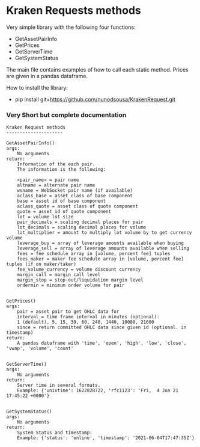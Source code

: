 # Kraken Requests methods

Very simple library with the following four functions:

- GetAssetPairInfo
- GetPrices
- GetServerTime
- GetSystemStatus

The main file contains examples of how to call each static method.
Prices are given in a pandas dataframe.

How to install the library:

- pip install git+https://github.com/nunodsousa/KrakenRequest.git

### Very Short but complete documentation 

    Kraken Request methods
    ---------------------

    GetAssetPairInfo()
    args:
        No arguments
    return:
        Information of the each pair.
        The information is the following:

        <pair_name> = pair name
        altname = alternate pair name
        wsname = WebSocket pair name (if available)
        aclass_base = asset class of base component
        base = asset id of base component
        aclass_quote = asset class of quote component
        quote = asset id of quote component
        lot = volume lot size
        pair_decimals = scaling decimal places for pair
        lot_decimals = scaling decimal places for volume
        lot_multiplier = amount to multiply lot volume by to get currency volume
        leverage_buy = array of leverage amounts available when buying
        leverage_sell = array of leverage amounts available when selling
        fees = fee schedule array in [volume, percent fee] tuples
        fees_maker = maker fee schedule array in [volume, percent fee] tuples (if on maker/taker)
        fee_volume_currency = volume discount currency
        margin_call = margin call level
        margin_stop = stop-out/liquidation margin level
        ordermin = minimum order volume for pair


    GetPrices()
    args:
        pair = asset pair to get OHLC data for
        interval = time frame interval in minutes (optional):
        1 (default), 5, 15, 30, 60, 240, 1440, 10080, 21600
        since = return committed OHLC data since given id (optional. in timestamp)
    return:
        A pandas dataframe with 'time', 'open', 'high', 'low', 'close', 'vwap', 'volume', 'count'


    GetServerTime()
    args:
        No arguments
    return:
        Server time in several formats.
        Example: {'unixtime': 1622828722, 'rfc1123': 'Fri,  4 Jun 21 17:45:22 +0000'}


    GetSystemStatus()
    args:
        No arguments
    return:
        System Status and timestamp:
        Example: {'status': 'online', 'timestamp': '2021-06-04T17:47:35Z'}

